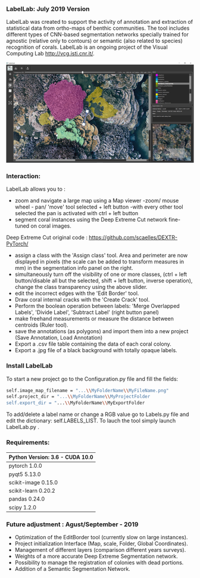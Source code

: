 ### LabelLab:  July 2019 Version 

LabelLab was created to support the activity of annotation and extraction of statistical data from ortho-maps of benthic communities. The tool includes different types of CNN-based segmentation networks specially trained for agnostic (relative only to contours) or semantic (also related to species) recognition of corals. LabelLab is an ongoing project of the Visual Computing Lab http://vcg.isti.cnr.it/.

![ScreenShot](Screenshot.png)


### Interaction:
LabelLab allows you to :

- zoom and navigate a large map using a Map viewer
       -zoom/ mouse wheel
      - pan/ 'move' tool  selected + left button
       -with every other tool selected the pan is activated with ctrl + left button
- segment coral instances using the Deep Extreme Cut network fine-tuned on coral images.

Deep Extreme Cut original code : https://github.com/scaelles/DEXTR-PyTorch/

- assign a class with the 'Assign class' tool. Area and perimeter are now displayed in pixels (the scale can be added to transform measures in mm) in the segmentation info panel on the right.
- simultaneously turn off the visibility of one or more classes, (ctrl + left button/disable all but the selected, shift + left button, inverse operation), change the class transparency using the above slider.
- edit the incorrect edges with the 'Edit Border' tool.
- Draw coral internal cracks with the 'Create Crack' tool.
- Perform the boolean operation between labels: 'Merge Overlapped Labels', 'Divide Label', 'Subtract Label' (right button panel)
- make freehand measurements or measure the distance between centroids (Ruler tool).
- save the annotations (as polygons) and import them into a new project (Save Annotation, Load Annotation)
- Export a .csv file table containing the data of each coral colony.
- Export a .jpg file of a black background with totally opaque labels.


### Install LabelLab

To start a new project go to the Configuration.py file and fill the fields:
```sh
self.image_map_filename = "...\\MyFolderName\\MyFileName.png"
self.project_dir = "...\\MyFolderName\\MyProjectFolder
self.export_dir = "...\\MyFolderName\\MyExportFolder
```
To add/delete a label name or change a RGB value go to Labels.py file and edit the dictionary: self.LABELS_LIST.
To lauch the tool simply launch LabelLab.py .

### Requirements: 

| Python Version: 3.6 - CUDA 10.0  |
|---|
|  pytorch 1.0.0  |
|   pyqt5 5.13.0|
|  scikit-image 0.15.0 |
|  scikit-learn 0.20.2 |
|  pandas 0.24.0 |
| scipy 1.2.0  |


 
### Future adjustment : Agust/September - 2019

- Optimization of the EditBorder tool (currently slow on large instances).
- Project initialization Interface (Map, scale, Folder, Global Coordinates).
- Management of different layers (comparison different years surveys).
- Weights of a more accurate Deep Extreme Segmentation network.
- Possibility to manage the registration of colonies with dead portions.
- Addition of a Semantic Segmentation Network.